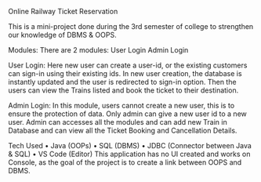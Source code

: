    Online Railway Ticket Reservation

This is a mini-project done during the 3rd semester of college to strengthen our knowledge of DBMS & OOPS.


Modules:
There are 2 modules:
   User Login
   Admin Login

User Login:
Here new user can create a user-id, or the existing customers can sign-in using their existing ids. In new user creation, the database is instantly updated and the user is redirected to sign-in option. Then the users can view the Trains listed and book the ticket to their destination.

Admin Login:
In this module, users cannot create a new user, this is to ensure the protection of data. Only admin can give a new user id to a new user. Admin can accesses all the modules and can add new Train in Database and can view all the Ticket Booking and Cancellation Details.

Tech Used
•	Java (OOPs)
•	SQL (DBMS)
•	JDBC (Connector between Java & SQL)
•	VS Code (Editor)
This application has no UI created and works on Console, as the goal of the project is to create a link between OOPS and DBMS. 

